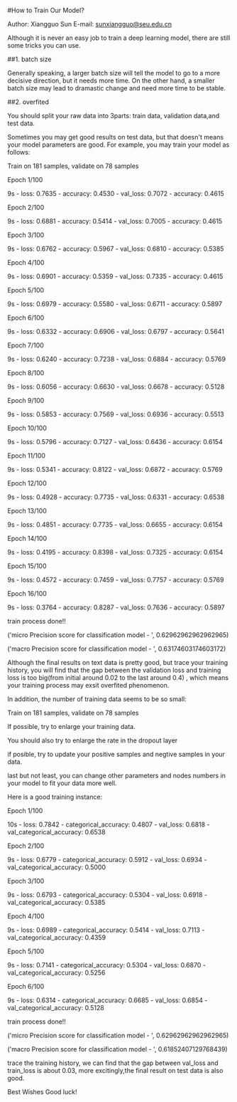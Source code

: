 #How to Train Our Model?

Author: Xiangguo Sun
E-mail: sunxiangguo@seu.edu.cn

Although it is never an easy job to train a deep learning model, there are still some tricks you can use.


##1. batch size

Generally speaking, a larger batch size will tell the model to go to a  more decisive direction, but it
needs more time. On the other hand, a smaller batch size may lead to dramastic change and need more time to be stable.


##2. overfited

You should split your raw data into 3parts: train data, validation data,and test data.

Sometimes you may get good results on test data, but that doesn't means your model parameters are good.
For example, you may train your model as follows:

Train on 181 samples, validate on 78 samples

Epoch 1/100

9s - loss: 0.7635 - accuracy: 0.4530 - val_loss: 0.7072 - accuracy: 0.4615

Epoch 2/100

9s - loss: 0.6881 - accuracy: 0.5414 - val_loss: 0.7005 - accuracy: 0.4615

Epoch 3/100

9s - loss: 0.6762 - accuracy: 0.5967 - val_loss: 0.6810 - accuracy: 0.5385

Epoch 4/100

9s - loss: 0.6901 - accuracy: 0.5359 - val_loss: 0.7335 - accuracy: 0.4615

Epoch 5/100

9s - loss: 0.6979 - accuracy: 0.5580 - val_loss: 0.6711 - accuracy: 0.5897

Epoch 6/100

9s - loss: 0.6332 - accuracy: 0.6906 - val_loss: 0.6797 - accuracy: 0.5641

Epoch 7/100

9s - loss: 0.6240 - accuracy: 0.7238 - val_loss: 0.6884 - accuracy: 0.5769

Epoch 8/100

9s - loss: 0.6056 - accuracy: 0.6630 - val_loss: 0.6678 - accuracy: 0.5128

Epoch 9/100

9s - loss: 0.5853 - accuracy: 0.7569 - val_loss: 0.6936 - accuracy: 0.5513

Epoch 10/100

9s - loss: 0.5796 - accuracy: 0.7127 - val_loss: 0.6436 - accuracy: 0.6154

Epoch 11/100

9s - loss: 0.5341 - accuracy: 0.8122 - val_loss: 0.6872 - accuracy: 0.5769

Epoch 12/100

9s - loss: 0.4928 - accuracy: 0.7735 - val_loss: 0.6331 - accuracy: 0.6538

Epoch 13/100

9s - loss: 0.4851 - accuracy: 0.7735 - val_loss: 0.6655 - accuracy: 0.6154

Epoch 14/100

9s - loss: 0.4195 - accuracy: 0.8398 - val_loss: 0.7325 - accuracy: 0.6154

Epoch 15/100

9s - loss: 0.4572 - accuracy: 0.7459 - val_loss: 0.7757 - accuracy: 0.5769

Epoch 16/100

9s - loss: 0.3764 - accuracy: 0.8287 - val_loss: 0.7636 - accuracy: 0.5897

train process done!!

('micro Precision score for classification model - ', 0.62962962962962965)

('macro Precision score for classification model - ', 0.63174603174603172)

Although the final results on text data is pretty good, but trace your training history, you will find that
the gap between the validation loss and training loss is too big(from initial around 0.02 to the last around 0.4) ,
which means your training process may exsit overfited phenomenon.

In addition, the number of training data seems to be so small:

Train on 181 samples, validate on 78 samples

If possible, try to enlarge your training data.

You should also try to enlarge the rate in the dropout layer

if posible, try to update your positive samples and negtive samples in your data.

last but not least, you can change other parameters and nodes numbers in your model to fit your data more well.


Here is a  good training instance:

Epoch 1/100

10s - loss: 0.7842 - categorical_accuracy: 0.4807 - val_loss: 0.6818 - val_categorical_accuracy: 0.6538

Epoch 2/100

9s - loss: 0.6779 - categorical_accuracy: 0.5912 - val_loss: 0.6934 - val_categorical_accuracy: 0.5000

Epoch 3/100

9s - loss: 0.6793 - categorical_accuracy: 0.5304 - val_loss: 0.6918 - val_categorical_accuracy: 0.5385

Epoch 4/100

9s - loss: 0.6989 - categorical_accuracy: 0.5414 - val_loss: 0.7113 - val_categorical_accuracy: 0.4359

Epoch 5/100

9s - loss: 0.7141 - categorical_accuracy: 0.5304 - val_loss: 0.6870 - val_categorical_accuracy: 0.5256

Epoch 6/100

9s - loss: 0.6314 - categorical_accuracy: 0.6685 - val_loss: 0.6854 - val_categorical_accuracy: 0.5128

train process done!!

('micro Precision score for classification model - ', 0.62962962962962965)

('macro Precision score for classification model - ', 0.61852407129768439)

trace the training history, we can find that the gap between val_loss and train_loss is about 0.03,
more excitingly,the final result on test data is also good.




Best Wishes
Good luck!

